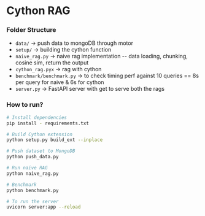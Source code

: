 # Cython RAG

### Folder Structure

* `data/` -> push data to mongoDB through motor
* `setup/` -> building the cython function
* `naive_rag.py` -> naive rag implementation -- data loading, chunking, cosine sim, return the output
* `cython_rag.pyx` -> rag with cython 
* `benchmark/benchmark.py` -> to check timing perf against 10 queries == 8s per query for naive & 6s for cython
* `server.py` -> FastAPI server with get to serve both the rags


### How to run?

```bash
# Install dependencies
pip install - requirements.txt

# Build Cython extension
python setup.py build_ext --inplace

# Push dataset to MongoDB
python push_data.py

# Run naive RAG
python naive_rag.py

# Benchmark
python benchmark.py

# To run the server
uvicorn server:app --reload
```